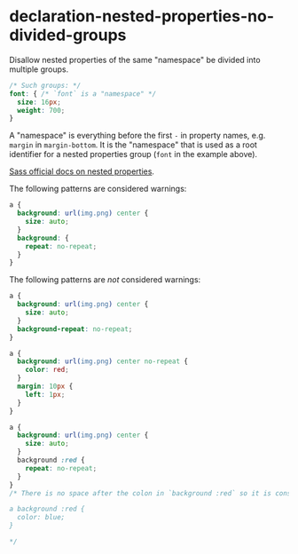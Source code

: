 # declaration-nested-properties-no-divided-groups

Disallow nested properties of the same "namespace" be divided into multiple groups.

```scss
/* Such groups: */
font: { /* `font` is a "namespace" */
  size: 16px;
  weight: 700;
}
```

A "namespace" is everything before the first `-` in property names, e.g. `margin` in `margin-bottom`. It is the "namespace" that is used as a root identifier for a nested properties group (`font` in the example above).

[Sass official docs on nested properties](https://sass-lang.com/documentation/style-rules/declarations#nesting).

The following patterns are considered warnings:

```scss
a {
  background: url(img.png) center {
    size: auto;
  }
  background: {
    repeat: no-repeat;
  }
}
```

The following patterns are *not* considered warnings:

```scss
a {
  background: url(img.png) center {
    size: auto;
  }
  background-repeat: no-repeat;
}
```

```scss
a {
  background: url(img.png) center no-repeat {
    color: red;
  }
  margin: 10px {
    left: 1px;
  }
}
```

```scss
a {
  background: url(img.png) center {
    size: auto;
  }
  background :red {
    repeat: no-repeat;
  }
}
/* There is no space after the colon in `background :red` so it is considered A SELECTOR and is compiled into: 

a background :red {
  color: blue;
}

*/
```
